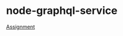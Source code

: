 # node-graphql-service

[Assignment](https://github.com/AlreadyBored/nodejs-assignments/blob/main/assignments/graphql-service/assignment.md)